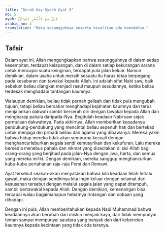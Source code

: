 ```yaml
---
title: "Surah Asy-Syarh Ayat 5"
no: 5
ayah: فَاِنَّ مَعَ الْعُسْرِ يُسْرًاۙ
arabic_no: ٥
translation: "Maka sesungguhnya beserta kesulitan ada kemudahan,"
---
```


## Tafsir

Dalam ayat ini, Allah mengungkapkan bahwa sesungguhnya di dalam setiap kesempitan, terdapat kelapangan, dan di dalam setiap kekurangan sarana untuk mencapai suatu keinginan, terdapat pula jalan keluar. Namun demikian, dalam usaha untuk meraih sesuatu itu harus tetap berpegang pada kesabaran dan tawakal kepada Allah. Ini adalah sifat Nabi saw, baik sebelum beliau diangkat menjadi rasul maupun sesudahnya, ketika beliau terdesak menghadapi tantangan kaumnya.

Walaupun demikian, beliau tidak pernah gelisah dan tidak pula mengubah tujuan, tetapi beliau bersabar menghadapi kejahatan kaumnya dan terus menjalankan dakwah sambil berserah diri dengan tawakal kepada Allah dan mengharap pahala daripada-Nya. Begitulah keadaan Nabi saw sejak permulaan dakwahnya. Pada akhirnya, Allah memberikan kepadanya pendukung-pendukung yang mencintai beliau sepenuh hati dan bertekad untuk menjaga diri pribadi beliau dan agama yang dibawanya. Mereka yakin bahwa hidup mereka tidak akan sempurna kecuali dengan menghancurleburkan segala sendi kemusyrikan dan kekufuran. Lalu mereka bersedia menebus pahala dan nikmat yang disediakan di sisi Allah bagi orang-orang yang berjihad pada jalan-Nya dengan jiwa, harta, dan semua yang mereka miliki. Dengan demikian, mereka sanggup menghancurkan kubu-kubu pertahanan raja-raja Persi dan Romawi.

Ayat tersebut seakan-akan menyatakan bahwa bila keadaan telah terlalu gawat, maka dengan sendirinya kita ingin keluar dengan selamat dari kesusahan tersebut dengan melalui segala jalan yang dapat ditempuh, sambil bertawakal kepada Allah. Dengan demikian, kemenangan bisa tercapai walau bagaimanapun hebatnya rintangan dan cobaan yang dihadapi.

Dengan ini pula, Allah memberitahukan kepada Nabi Muhammad bahwa keadaannya akan berubah dari miskin menjadi kaya, dari tidak mempunyai teman sampai mempunyai saudara yang banyak dan dari kebencian kaumnya kepada kecintaan yang tidak ada taranya.